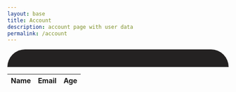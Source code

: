 ```yaml
---
layout: base
title: Account
description: account page with user data
permalink: /account
---
```


<div id="userData">
</div>

<!-- HTML table fragment for page -->
<table>
  <thead>
  <tr>
    <th>Name</th>
    <th>Email</th>
    <th>Age</th>
  </tr>
  </thead>
  <tbody id="result">
    <!-- javascript generated data -->
  </tbody>
</table>

<!-- Script is layed out in a sequence (no function) and will execute when page is loaded -->
<script>

  function userDbRequest() {

    // prepare HTML result container for new output
    const resultContainer = document.getElementById("result");

    // set options for cross origin header request
    const options = {
      method: 'GET', // *GET, POST, PUT, DELETE, etc.
      mode: 'cors', // no-cors, *cors, same-origin
      cache: 'default', // *default, no-cache, reload, force-cache, only-if-cached
      credentials: 'include', // include, *same-origin, omit
      headers: {
        'Content-Type': 'application/json',
      },
    };

    // fetch the API
    fetch("http://localhost:8085/api/person/", options)
      // response is a RESTful "promise" on any successful fetch
      .then(response => {
        // check for response errors and display
        if (response.status !== 200) {
            const errorMsg = 'Database response error: ' + response.status;
            console.log(errorMsg);
            const tr = document.createElement("tr");
            const td = document.createElement("td");
            td.innerHTML = errorMsg;
            tr.appendChild(td);
            resultContainer.appendChild(tr);
            return;
        }
        // valid response will contain json data
        response.json().then(data => {
            console.log(data);
            for (const row of data) {
              // tr and td build out for each row
              const tr = document.createElement("tr");
              const name = document.createElement("td");
              const id = document.createElement("td");
              const age = document.createElement("td");
              // data is specific to the API
              name.innerHTML = row.name;
              id.innerHTML = row.email;
              age.innerHTML = row.age;
              // this build td's into tr
              tr.appendChild(name);
              tr.appendChild(id);
              tr.appendChild(age);
              // add HTML to container
              resultContainer.appendChild(tr);
            }
        })
    })
    // catch fetch errors (ie ACCESS to server blocked)
    .catch(err => {
      console.error(err);
      const tr = document.createElement("tr");
      const td = document.createElement("td");
      td.innerHTML = err + ": " + url;
      tr.appendChild(td);
      resultContainer.appendChild(tr);
    });
  }

  function fetchUserData() {
      var requestOptions = {
        method: 'GET',
        mode: 'cors',
        cache: 'default',
        credentials: 'include',
      };

      fetch("http://localhost:8085/api/person/jwt", requestOptions)
        .then(response => {
                if (!response.ok) {
                    const errorMsg = 'Login error: ' + response.status;
                    console.log(errorMsg);

                    switch (response.status) {
                        case 401:
                            alert("Please log into or make an account");
                            window.location.href = "http://127.0.0.1:4100/Login-Lesson/loginSignup";
                            break;
                        case 403:
                            alert("Access forbidden. You do not have permission to access this resource.");
                            break;
                        case 404:
                            alert("User not found. Please check your credentials.");
                            break;
                        // Add more cases for other status codes as needed
                        default:
                            alert("Login failed. Please try again later.");
                    }

                    return Promise.reject('Login failed');
                }
                return response.json();
                // Success!!!
            })
        .then(data => {
          // Display user data above the table
          const userDataContainer = document.getElementById("userData");
          userDataContainer.innerHTML = `
            <img src="/Login-Lesson/images/defaultUser.png" width="250" height="250">
            <h1><strong>${data.name}</strong></h1>
            <p>Email: ${data.email}</p>
            <p>Age: ${data.age}</p>
            <p>ID: ${data.id}</p>
            <button onclick="signOut()">Sign Out</button>
          `;
          console.log(data);
        })
        .catch(error => console.log('error', error));
  }

  function clearCookie(name, domain, path) {
    // Set the expiration date to a past date
    document.cookie = `${name}=; expires=Thu, 01 Jan 1970 00:00:00 UTC; domain=${domain}; path=${path}; HttpOnly=${true}; Secure=${true}; SameSite=None`;
  }

// Call the function with your cookie details

  function signOut() {
    console.log("signout called");
    clearCookie('jwt', 'localhost', '/');
  }

  window.onload = function() {
    fetchUserData();
    userDbRequest();
  }
</script>

<style>
  #userData {
    text-align: center;
    background-color: #242222;
    color: white;
    padding: 20px;
    border-radius: 50px 50px 0px 0px;
  }
</style>